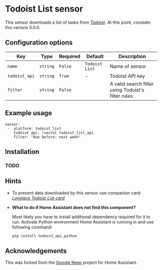 

# Todoist List sensor

This sensor downloads a list of tasks from [*Todoist*](https://todoist.com/). At this point, consider this verions 0.0.0.
 
## Configuration options

| Key | Type | Required | Default | Description |
| --- | --- | --- | --- | --- |
| `name` | `string` | `False` | `Todoist List` | Name of sensor |
| `todoist_api` | `string` | `True` | - | Todoist API key |
| `filter` | `string` | `False` |  | A valid search filter using Todoist's filter rules|

## Example usage
```
sensor:
 -  platform: todoist_list
    todoist_api: !secret todoist_list_api
    filter: "due before: next week"
```

## Installation


### TODO



## Hints

* To present data downloaded by this sensor use companion card: [*Lovelace Todoist List card*](https://github.com/PiotrMachowski/Lovelace-Google-Keep-card)

* **What to do if Home Assistant does not find this component?**

  Most likely you have to install additional dependency required for it to run. Activate Python environment Home Assistant is running in and use following command:
  ```bash
  pip install todoist_api_python
  ```

## Acknowledgements
This was forked from the [Google Keep](https://github.com/PiotrMachowski/Home-Assistant-custom-components-Google-Keep) project for Home Assistant.
